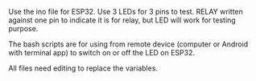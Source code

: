Use the ino file for ESP32. Use 3 LEDs for 3 pins to test. 
RELAY written against one pin to indicate it is for relay, but LED will work for testing purpose. 

The bash scripts are for using from remote device (computer or Android with terminal app) to switch on or off the LED on ESP32.

All files need editing to replace the variables. 
